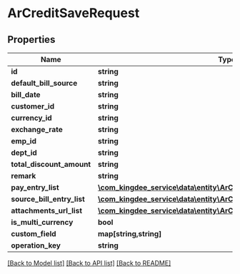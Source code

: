 # ArCreditSaveRequest

## Properties
Name | Type | Description | Notes
------------ | ------------- | ------------- | -------------
**id** | **string** |  | [optional] 
**default_bill_source** | **string** |  | [optional] 
**bill_date** | **string** |  | [optional] 
**customer_id** | **string** |  | [optional] 
**currency_id** | **string** |  | [optional] 
**exchange_rate** | **string** |  | [optional] 
**emp_id** | **string** |  | [optional] 
**dept_id** | **string** |  | [optional] 
**total_discount_amount** | **string** |  | [optional] 
**remark** | **string** |  | [optional] 
**pay_entry_list** | [**\com_kingdee_service\data\entity\ArCreditSaveRequestPayEntry[]**](ArCreditSaveRequestPayEntry.md) |  | [optional] 
**source_bill_entry_list** | [**\com_kingdee_service\data\entity\ArCreditSaveRequestSourceBillEntry[]**](ArCreditSaveRequestSourceBillEntry.md) |  | [optional] 
**attachments_url_list** | [**\com_kingdee_service\data\entity\ArCreditSaveRequestAttachmentsUrl[]**](ArCreditSaveRequestAttachmentsUrl.md) |  | [optional] 
**is_multi_currency** | **bool** |  | [optional] 
**custom_field** | **map[string,string]** |  | [optional] 
**operation_key** | **string** |  | [optional] 

[[Back to Model list]](../README.md#documentation-for-models) [[Back to API list]](../README.md#documentation-for-api-endpoints) [[Back to README]](../README.md)


